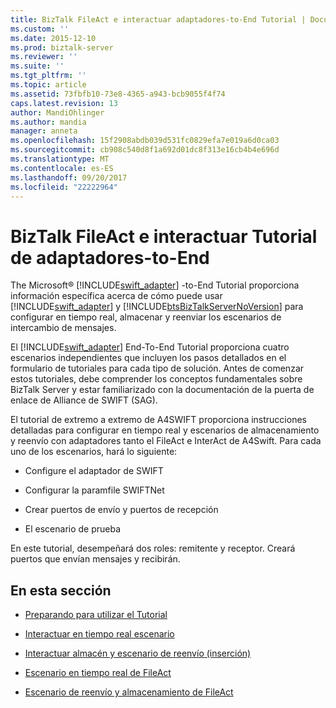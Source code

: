 ```yaml
---
title: BizTalk FileAct e interactuar adaptadores-to-End Tutorial | Documentos de Microsoft
ms.custom: ''
ms.date: 2015-12-10
ms.prod: biztalk-server
ms.reviewer: ''
ms.suite: ''
ms.tgt_pltfrm: ''
ms.topic: article
ms.assetid: 73fbfb10-73e8-4365-a943-bcb9055f4f74
caps.latest.revision: 13
author: MandiOhlinger
ms.author: mandia
manager: anneta
ms.openlocfilehash: 15f2908abdb039d531fc0829efa7e019a6d0ca03
ms.sourcegitcommit: cb908c540d8f1a692d01dc8f313e16cb4b4e696d
ms.translationtype: MT
ms.contentlocale: es-ES
ms.lasthandoff: 09/20/2017
ms.locfileid: "22222964"
---
```

# <a name="biztalk-fileact-and-interact-adapters-end-to-end-tutorial"></a>BizTalk FileAct e interactuar Tutorial de adaptadores-to-End
The Microsoft® [!INCLUDE[swift_adapter](../../includes/swift-adapter-md.md)] -to-End Tutorial proporciona información específica acerca de cómo puede usar [!INCLUDE[swift_adapter](../../includes/swift-adapter-md.md)] y [!INCLUDE[btsBizTalkServerNoVersion](../../includes/btsbiztalkservernoversion-md.md)] para configurar en tiempo real, almacenar y reenviar los escenarios de intercambio de mensajes.  
  
 El [!INCLUDE[swift_adapter](../../includes/swift-adapter-md.md)] End-To-End Tutorial proporciona cuatro escenarios independientes que incluyen los pasos detallados en el formulario de tutoriales para cada tipo de solución. Antes de comenzar estos tutoriales, debe comprender los conceptos fundamentales sobre BizTalk Server y estar familiarizado con la documentación de la puerta de enlace de Alliance de SWIFT (SAG).  
  
 El tutorial de extremo a extremo de A4SWIFT proporciona instrucciones detalladas para configurar en tiempo real y escenarios de almacenamiento y reenvío con adaptadores tanto el FileAct e InterAct de A4Swift. Para cada uno de los escenarios, hará lo siguiente:  
  
-   Configure el adaptador de SWIFT  
  
-   Configurar la paramfile SWIFTNet  
  
-   Crear puertos de envío y puertos de recepción  
  
-   El escenario de prueba  
  
 En este tutorial, desempeñará dos roles: remitente y receptor. Creará puertos que envían mensajes y recibirán.  
  
## <a name="in-this-section"></a>En esta sección  
  
-   [Preparando para utilizar el Tutorial](../../adapters-and-accelerators/fileact-interact/preparing-to-use-the-tutorial1.md)  
  
-   [Interactuar en tiempo real escenario](../../adapters-and-accelerators/fileact-interact/interact-real-time-scenario.md)  
  
-   [Interactuar almacén y escenario de reenvío (inserción)](../../adapters-and-accelerators/fileact-interact/interact-store-and-forward-push-scenario.md)  
  
-   [Escenario en tiempo real de FileAct](../../adapters-and-accelerators/fileact-interact/fileact-real-time-scenario.md)  
  
-   [Escenario de reenvío y almacenamiento de FileAct](../../adapters-and-accelerators/fileact-interact/fileact-store-and-forward-scenario.md)
